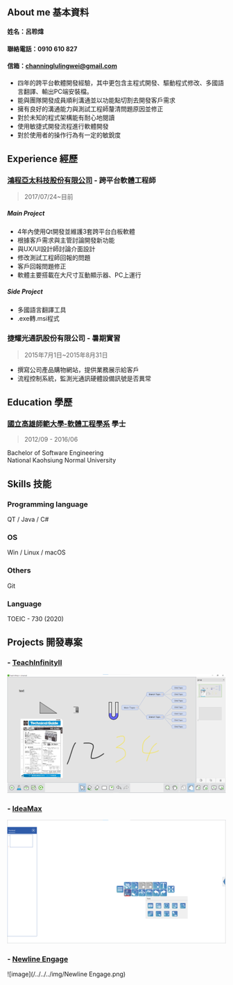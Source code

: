 ## About me 基本資料
#### 姓名：呂聆煒
#### 聯絡電話：0910 610 827
#### 信箱：channinglulingwei@gmail.com
* 四年的跨平台軟體開發經驗，其中更包含主程式開發、驅動程式修改、多國語言翻譯、輸出PC端安裝檔。
* 能與團隊開發成員順利溝通並以功能點切割去開發客戶需求
* 擁有良好的溝通能力與測試工程師釐清問題原因並修正
* 對於未知的程式架構能有耐心地閱讀
* 使用敏捷式開發流程進行軟體開發
* 對於使用者的操作行為有一定的敏銳度
## Experience 經歷
### [鴻程亞太科技股份有限公司](http://www.hitevision.com.tw/zh_TW/index.asp) - 跨平台軟體工程師
> 2017/07/24~目前
##### Main Project
* 4年內使用Qt開發並維護3套跨平台白板軟體
* 根據客戶需求與主管討論開發新功能
* 與UX/UI設計師討論介面設計
* 修改測試工程師回報的問題
* 客戶回報問題修正
* 軟體主要搭載在大尺寸互動顯示器、PC上運行
>
##### Side Project
* 多國語言翻譯工具
* .exe轉.msi程式

### 捷耀光通訊股份有限公司 - 暑期實習
> 2015年7月1日~2015年8月31日
* 撰寫公司產品購物網站，提供業務展示給客戶
* 流程控制系統，監測光通訊硬體設備訊號是否異常

## Education 學歷
### [國立高雄師範大學-軟體工程學系](https://dept.nknu.edu.tw/WE/zh/) 學士 
>2012/09 - 2016/06

Bachelor of Software Engineering <br>
National Kaohsiung Normal University 

## Skills 技能
### Programming language
QT / Java / C# 
### OS
Win / Linux / macOS
### Others
Git
### Language
TOEIC - 730 (2020)

## Projects 開發專案
### - [TeachInfinityII](https://newline-interactive.com/zh-hant/products/teach-infinity/)
![image](/../../../img/TeachInfinityII.png) 
### - [IdeaMax](https://newline-interactive.com/usa/products/ideamax-digital-whiteboard-software/)
![image](/../../../img/IdeaMax.png) 
### - [Newline Engage](https://newline-interactive.com/products/whiteboard/)
![image](/../../../img/Newline Engage.png) 

